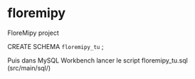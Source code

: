 # floremipy
FloreMipy project

CREATE SCHEMA `floremipy_tu` ;

Puis dans MySQL Workbench lancer le script floremipy_tu.sql (src/main/sql/)